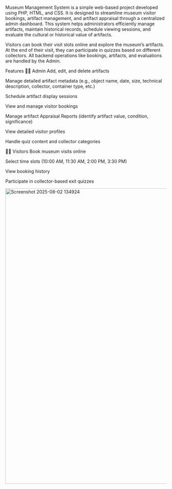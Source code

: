 Museum Management System is a simple web-based project developed using PHP, HTML, and CSS. It is designed to streamline museum visitor bookings, artifact management, and artifact appraisal through a centralized admin dashboard. This system helps administrators efficiently manage artifacts, maintain historical records, schedule viewing sessions, and evaluate the cultural or historical value of artifacts.

Visitors can book their visit slots online and explore the museum’s artifacts. At the end of their visit, they can participate in quizzes based on different collectors. All backend operations like bookings, artifacts, and evaluations are handled by the Admin.

Features
👩‍💼 Admin
Add, edit, and delete artifacts

Manage detailed artifact metadata (e.g., object name, date, size, technical description, collector, container type, etc.)

Schedule artifact display sessions

View and manage visitor bookings

Manage artifact Appraisal Reports (identify artifact value, condition, significance)

View detailed visitor profiles

Handle quiz content and collector categories

👨‍🎓 Visitors
Book museum visits online

Select time slots (10:00 AM, 11:30 AM, 2:00 PM, 3:30 PM)

View booking history

Participate in collector-based exit quizzes

<img width="1880" height="921" alt="Screenshot 2025-08-02 134924" src="https://github.com/user-attachments/assets/26e49891-cfef-4fc9-806f-d420d09c8660" />
